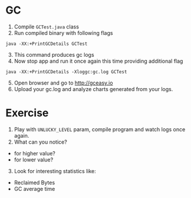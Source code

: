 # GC

1. Compile `GCTest.java` class 
2. Run compiled binary with following flags
```
java -XX:+PrintGCDetails GCTest
```
3. This command produces gc logs
4. Now stop app and run it once again this time providing additional flag
```
java -XX:+PrintGCDetails -Xloggc:gc.log GCTest
```
5. Open browser and go to http://gceasy.io
6. Upload your gc.log and analyze charts generated from your logs.

# Exercise
1. Play with `UNLUCKY_LEVEL` param, compile program and watch logs once again.
2. What can you notice?
- for higher value?
- for lower value?
3. Look for interesting statistics like:
- Reclaimed Bytes
- GC average time
